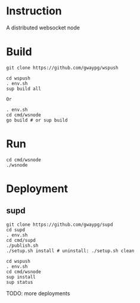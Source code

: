# Instruction
A distributed websocket node 

# Build
```
git clone https://github.com/gwaypg/wspush

cd wspush
. env.sh
sup build all

Or

. env.sh
cd cmd/wsnode
go build # or sup build
```

# Run
```
cd cmd/wsnode
./wsnode
```

# Deployment

## supd
```
git clone https://github.com/gwaypg/supd
cd supd
. env.sh
cd cmd/supd
./publish.sh
./setup.sh install # uninstall: ./setup.sh clean 

cd wspush
. env.sh
cd cmd/wsnode
sup install
sup status
```

TODO: more deployments

